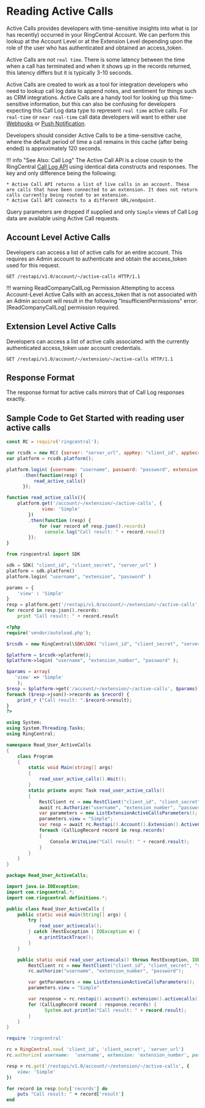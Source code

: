 # Reading Active Calls

Active Calls provides developers with time-sensitive insights into what is (or has recently) occurred in your RingCentral Account. We can perform this lookup at the Account Level or at the Extension Level depending upon the role of the user who has authenticated and obtained an access_token.

Active Calls are not `real time`. There is some latency between the time when a call has terminated and when it shows up in the records returned, this latency differs but it is typically 3-10 seconds.

Active Calls are created to work as a tool for integration developers who need to lookup call log data to append notes, and sentiment for things such as CRM integrations. Active Calls are a handy tool for looking up this time-sensitive information, but this can also be confusing for developers expecting this Call Log data type to represent `real time` active calls. For `real-time` or `near real-time` call data developers will want to either use [Webhooks](http://ringcentral-quickstart.readthedocs.io/en/latest/webhooks/) or [Push Notification](https://developers.ringcentral.com/api-docs/latest/index.html#!#RefNotifications.html).

Developers should consider Active Calls to be a time-sensitive cache, where the default period of time a call remains in this cache (after being ended) is approximately 120 seconds.

!!! info "See Also: Call Log"
    The Active Call API is a close cousin to the RingCentral [Call Log API](../call-log/reading-call-log/) using identical data constructs and responses. The key and only difference being the following:

    * Active Call API returns a list of live calls in an account. These are calls that have been connected to an extension. It does not return calls currently being routed to an extension.
    * Active Call API connects to a different URL/endpoint.

Query parameters are dropped if supplied and only `Simple` views of Call Log data are available using Active Call requests.

## Account Level Active Calls

Developers can access a list of active calls for an entire account. This requires an Admin account to authenticate and obtain the access_token used for this request.

```http
GET /restapi/v1.0/account/~/active-calls HTTP/1.1
```

!!! warning ReadCompanyCallLog Permission
    Attempting to access Account-Level Active Calls with an access_token that is not associated with an Admin account will result in the following "InsufficientPermissions" error: [ReadCompanyCallLog] permission required.

## Extension Level Active Calls

Developers can access a list of active calls associated with the currently authenticated access_token user account credentials.

```http
GET /restapi/v1.0/account/~/extension/~/active-calls HTTP/1.1
```

## Response Format

The response format for active calls mirrors that of Call Log responses exactly.

## Sample Code to Get Started with reading user active calls

```javascript tab="JavaScript"
const RC = require('ringcentral');

var rcsdk = new RC( {server: "server_url", appKey: "client_id", appSecret: "client_secret"} );
var platform = rcsdk.platform();

platform.login( {username: "username", password: "password", extension: "extension_number"} )
      .then(function(resp) {
          read_active_calls()
      });

function read_active_calls(){
    platform.get('/account/~/extension/~/active-calls', {
             view: 'Simple'
        })
        .then(function (resp) {
            for (var record of resp.json().records)
              console.log("Call result: " + record.result)
        });
}
```

```python tab="Python"
from ringcentral import SDK

sdk = SDK( "client_id", "client_secret", "server_url" )
platform = sdk.platform()
platform.login( "username", "extension", "password" )

params = {
    'view' : 'Simple'
}
resp = platform.get('/restapi/v1.0/account/~/extension/~/active-calls', params)
for record in resp.json().records:
    print "Call result: " + record.result
```

```php tab="PHP"
<?php
require('vendor/autoload.php');

$rcsdk = new RingCentral\SDK\SDK( "client_id", "client_secret", "server_url" );

$platform = $rcsdk->platform();
$platform->login( "username", "extension_number", "password" );

$params = array(
   'view' => 'Simple'
    );
$resp = $platform->get('/account/~/extension/~/active-calls', $params);
foreach ($resp->json()->records as $record) {
    print_r ("Call result: ".$record->result);
}
?>
```

```c# tab="C#"
using System;
using System.Threading.Tasks;
using RingCentral;

namespace Read_User_ActiveCalls
{
    class Program
    {
        static void Main(string[] args)
        {
            read_user_active_calls().Wait();
        }
        static private async Task read_user_active_calls()
        {
            RestClient rc = new RestClient("client_id", "client_secret", false);
            await rc.Authorize("username", "extension_number", "password");
            var parameters = new ListExtensionActiveCallsParameters();
            parameters.view = "Simple";
            var resp = await rc.Restapi().Account().Extension().ActiveCalls().Get(parameters);
            foreach (CallLogRecord record in resp.records)
            {
                Console.WriteLine("Call result: " + record.result);
            }
        }
    }
}
```

```java tab="Java"
package Read_User_ActiveCalls;

import java.io.IOException;
import com.ringcentral.*;
import com.ringcentral.definitions.*;

public class Read_User_ActiveCalls {
    public static void main(String[] args) {
        try {
            read_user_activecals();
        } catch (RestException | IOException e) {
            e.printStackTrace();
        }
    }

  	public static void read_user_activecals() throws RestException, IOException{
        RestClient rc = new RestClient("client_id", "client_secret", "server_url");
        rc.authorize("username", "extension_number", "password");

        var getParameters = new ListExtensionActiveCallsParameters();
        parameters.view = "Simple"

        var response = rc.restapi().account().extension().activecalls().list(parameters);
  	    for (CallLogRecord record : response.records) {
  	    	  System.out.println("Call result: " + record.result);
  	    }
    }
}
```

```ruby tab="Ruby"
require 'ringcentral'

rc = RingCentral.new( 'client_id', 'client_secret', 'server_url')
rc.authorize( username:  'username', extension: 'extension_number', password:  'password')

resp = rc.get('/restapi/v1.0/account/~/extension/~/active-calls', {
    view: 'Simple'
})

for record in resp.body['records'] do
    puts "Call result: " + record['result']
end
```
